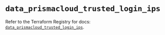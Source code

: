 # `data_prismacloud_trusted_login_ips`

Refer to the Terraform Registry for docs: [`data_prismacloud_trusted_login_ips`](https://registry.terraform.io/providers/paloaltonetworks/prismacloud/1.7.0/docs/data-sources/trusted_login_ips).
